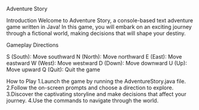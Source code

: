 Adventure Story

Introduction
Welcome to Adventure Story, a console-based text adventure game written in Java!
In this game, you will embark on an exciting journey through a fictional world, making decisions that will shape your destiny.

Gameplay
Directions

  S (South): Move southward
  N (North): Move northward
  E (East): Move eastward
  W (West): Move westward
  D (Down): Move downward
  U (Up): Move upward
  Q (Quit): Quit the game

How to Play
  1.Launch the game by running the AdventureStory.java file.
  2.Follow the on-screen prompts and choose a direction to explore.
  3.Discover the captivating storyline and make decisions that affect your journey.
  4.Use the commands to navigate through the world.
